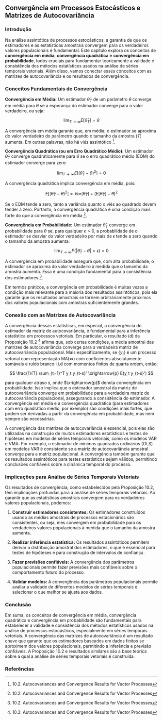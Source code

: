 ## Convergência em Processos Estocásticos e Matrizes de Autocovariância

### Introdução
Na análise assintótica de processos estocásticos, a garantia de que os estimadores e as estatísticas amostrais convergem para os verdadeiros valores populacionais é fundamental. Este capítulo explora os conceitos de **convergência em média**, **convergência quadrática** e **convergência em probabilidade**, todos cruciais para fundamentar teoricamente a validade e consistência dos métodos estatísticos usados na análise de séries temporais vetoriais. Além disso, vamos conectar esses conceitos com as matrizes de autocovariância e os resultados de convergência.

### Conceitos Fundamentais de Convergência
**Convergência em Média:** Um estimador $\hat{\theta}_T$ de um parâmetro $\theta$ converge em média para $\theta$ se a esperança do estimador converge para o valor verdadeiro, ou seja:

$$ \lim_{T\to\infty} E[\hat{\theta}_T] = \theta $$

A convergência em média garante que, em média, o estimador se aproxima do valor verdadeiro do parâmetro quando o tamanho da amostra ($T$) aumenta. Em outras palavras, não há viés assintótico [^1].

**Convergência Quadrática (ou em Erro Quadrático Médio):**  Um estimador $\hat{\theta}_T$ converge quadraticamente para $\theta$ se o erro quadrático médio (EQM) do estimador converge para zero:

$$ \lim_{T\to\infty} E[(\hat{\theta}_T - \theta)^2] = 0 $$

A convergência quadrática implica convergência em média, pois:

$$ E[(\hat{\theta}_T - \theta)^2] = Var(\hat{\theta}_T) + (E[\hat{\theta}_T] - \theta)^2 $$

Se o EQM tende a zero, tanto a variância quanto o viés ao quadrado devem tender a zero. Portanto, a convergência quadrática é uma condição mais forte do que a convergência em média [^1].

**Convergência em Probabilidade:** Um estimador $\hat{\theta}_T$ converge em probabilidade para $\theta$ se, para qualquer $\epsilon > 0$, a probabilidade de o estimador se desviar do valor verdadeiro por mais de $\epsilon$ tende a zero quando o tamanho da amostra aumenta:

$$ \lim_{T\to\infty} P(|\hat{\theta}_T - \theta| > \epsilon) = 0 $$

A convergência em probabilidade assegura que, com alta probabilidade, o estimador se aproxima do valor verdadeiro à medida que o tamanho da amostra aumenta. Essa é uma condição fundamental para a consistência dos estimadores [^1].

Em termos práticos, a convergência em probabilidade é muitas vezes a condição mais relevante para a maioria dos resultados assintóticos, pois ela garante que os resultados amostrais se tornem arbitráriamente próximos dos valores populacionais com amostras suficientemente grandes.

### Conexão com as Matrizes de Autocovariância
A convergência dessas estatísticas, em especial, a convergência do estimador da matriz de autocovariância, é fundamental para a inferência estatística em processos vetoriais. Em particular, o resultado (d) da Proposição 10.2 [^1] afirma que, sob certas condições, a média amostral das matrizes de autocovariância converge para a verdadeira matriz de autocovariância populacional. Mais especificamente, se $\{y_t\}$ é um processo vetorial com representação MA(∞) com coeficientes absolutamente somáveis e ruído branco i.i.d com momentos finitos de quarta ordem, então:

$$ \frac{1}{T} \sum_{t=1}^T y_t y_{t-s}' \xrightarrow{p} E(y_t y_{t-s}') $$

para qualquer atraso $s$, onde $\xrightarrow{p}$ denota convergência em probabilidade. Isso implica que o estimador amostral da matriz de autocovariância converge em probabilidade para a verdadeira matriz de autocovariância populacional, assegurando a consistência do estimador. A convergência em média e a convergência quadrática (para estimadores com erro quadrático médio, por exemplo) são condições mais fortes,  que podem ser derivadas a partir da convergência em probabilidade, mas nem sempre são necessárias.

A convergência das matrizes de autocovariância é essencial, pois elas são utilizadas na construção de muitos estimadores estatísticos e testes de hipóteses em modelos de séries temporais vetoriais, como os modelos VAR e VMA. Por exemplo, o estimador de mínimos quadrados ordinários (OLS) em modelos VAR é consistente se a matriz de autocovariância amostral converge para a matriz populacional. A convergência também garante que os resultados assintóticos para testes estatísticos sejam válidos, permitindo conclusões confiáveis sobre a dinâmica temporal do processo.

### Implicações para Análise de Séries Temporais Vetoriais
Os resultados de convergência, como estabelecidos pela Proposição 10.2, têm implicações profundas para a análise de séries temporais vetoriais. Ao garantir que as estatísticas amostrais convergem para os verdadeiros valores populacionais, podemos:

1.  **Construir estimadores consistentes:** Os estimadores construídos usando as médias amostrais de processos estacionários são consistentes, ou seja, eles convergem em probabilidade para os verdadeiros valores populacionais à medida que o tamanho da amostra aumenta.

2.  **Realizar inferência estatística:** Os resultados assintóticos permitem derivar a distribuição amostral dos estimadores, o que é essencial para testes de hipóteses e para construção de intervalos de confiança.

3.  **Fazer previsões confiáveis:** A convergência dos parâmetros populacionais permite fazer previsões mais confiáveis sobre o comportamento futuro do processo.

4.  **Validar modelos:** A convergência dos parâmetros populacionais permite avaliar a validade de diferentes modelos de séries temporais e selecionar o que melhor se ajusta aos dados.

### Conclusão

Em suma, os conceitos de convergência em média, convergência quadrática e convergência em probabilidade são fundamentais para estabelecer a validade e consistência dos métodos estatísticos usados na análise de processos estocásticos, especialmente em séries temporais vetoriais. A convergência das matrizes de autocovariância é um resultado chave que garante que os estimadores baseados em dados finitos se aproximem dos valores populacionais, permitindo a inferência e previsão confiáveis. A Proposição 10.2 e resultados similares são a base teórica sobre a qual a análise de séries temporais vetoriais é construída.

### Referências
[^1]: 10.2. Autocovariances and Convergence Results for Vector Processes
<!-- END -->
